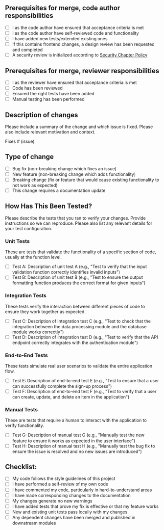 ## Prerequisites for merge, code author responsibilities
* [ ] I as the code author have ensured that acceptance criteria is met
* [ ] I as the code author have self-reviewed code and functionality
* [ ] I have added new tests/extended existing ones
* [ ] If this contains frontend changes, a design review has been requested and completed
* [ ] A security review is initialized according to [Security Chapter Policy](https://www.notion.so/Secure-code-review-75585ae5c1ea43dab08f3a390714afb5)

## Prerequisites for merge, reviewer responsibilities
* [ ] I as the reviewer have ensured that acceptance criteria is met
* [ ] Code has been reviewed
* [ ] Ensured the right tests have been added
* [ ] Manual testing has been performed

## Description of changes
Please include a summary of the change and which issue is fixed. Please also include relevant motivation and context.

Fixes # (issue)

## Type of change
- [ ] Bug fix (non-breaking change which fixes an issue)
- [ ] New feature (non-breaking change which adds functionality)
- [ ] Breaking change (fix or feature that would cause existing functionality to not work as expected)
- [ ] This change requires a documentation update

## How Has This Been Tested?
Please describe the tests that you ran to verify your changes. Provide instructions so we can reproduce. Please also list any relevant details for your test configuration.

### Unit Tests
These are tests that validate the functionality of a specific section of code, usually at the function level.

- [ ] Test A: Description of unit test A (e.g., "Test to verify that the input validation function correctly identifies invalid inputs")
- [ ] Test B: Description of unit test B (e.g., "Test to ensure the output formatting function produces the correct format for given inputs")

### Integration Tests
These tests verify the interaction between different pieces of code to ensure they work together as expected.

- [ ] Test C: Description of integration test C (e.g., "Test to check that the integration between the data processing module and the database module works correctly")
- [ ] Test D: Description of integration test D (e.g., "Test to verify that the API endpoint correctly integrates with the authentication module")

### End-to-End Tests
These tests simulate real user scenarios to validate the entire application flow.

- [ ] Test E: Description of end-to-end test E (e.g., "Test to ensure that a user can successfully complete the sign-up process")
- [ ] Test F: Description of end-to-end test F (e.g., "Test to verify that a user can create, update, and delete an item in the application")

### Manual Tests
These are tests that require a human to interact with the application to verify functionality.

- [ ] Test G: Description of manual test G (e.g., "Manually test the new feature to ensure it works as expected in the user interface")
- [ ] Test H: Description of manual test H (e.g., "Manually test the bug fix to ensure the issue is resolved and no new issues are introduced")

## Checklist:
- [ ] My code follows the style guidelines of this project
- [ ] I have performed a self-review of my own code
- [ ] I have commented my code, particularly in hard-to-understand areas
- [ ] I have made corresponding changes to the documentation
- [ ] My changes generate no new warnings
- [ ] I have added tests that prove my fix is effective or that my feature works
- [ ] New and existing unit tests pass locally with my changes
- [ ] Any dependent changes have been merged and published in downstream modules
